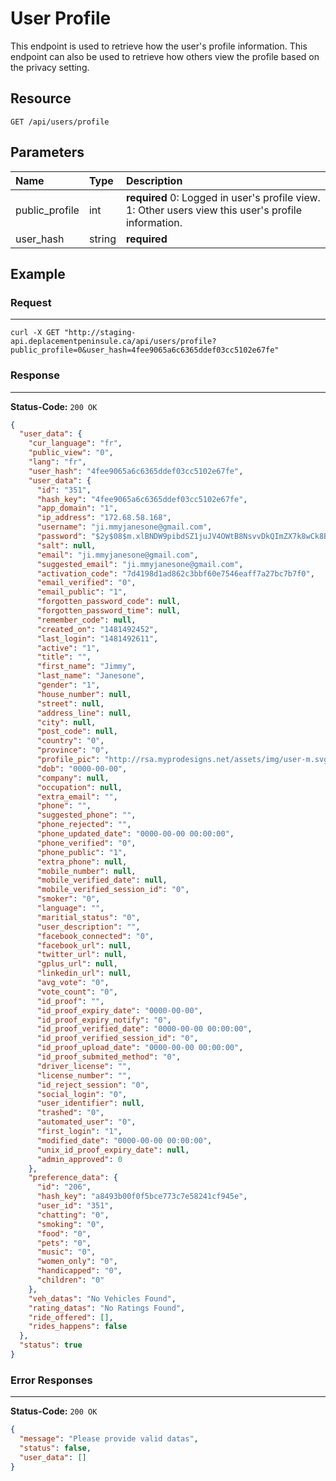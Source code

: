 # User Profile

This endpoint is used to retrieve how the user's profile information. This endpoint can also be used to retrieve how others view the profile based on the privacy setting.

## Resource

```
GET /api/users/profile
```

## Parameters


Name              	| Type   	| Description
:------------------|:----------	|:--------------------
public_profile			|int		|**required** 0: Logged in user's profile view. 1: Other users view this user's profile information.
user_hash				  	|string	 	|**required**



## Example


### Request
***

```curl
curl -X GET "http://staging-api.deplacementpeninsule.ca/api/users/profile?public_profile=0&user_hash=4fee9065a6c6365ddef03cc5102e67fe"
```

### Response
***

**Status-Code:** ```200 OK```

```json
{
  "user_data": {
    "cur_language": "fr",
    "public_view": "0",
    "lang": "fr",
    "user_hash": "4fee9065a6c6365ddef03cc5102e67fe",
    "user_data": {
      "id": "351",
      "hash_key": "4fee9065a6c6365ddef03cc5102e67fe",
      "app_domain": "1",
      "ip_address": "172.68.58.168",
      "username": "ji.mmyjanesone@gmail.com",
      "password": "$2y$08$m.xlBNDW9pibdSZ1juJV4OWtB8NsvvDkQImZX7k8wCk8Bao43cLtK",
      "salt": null,
      "email": "ji.mmyjanesone@gmail.com",
      "suggested_email": "ji.mmyjanesone@gmail.com",
      "activation_code": "7d4198d1ad862c3bbf60e7546eaff7a27bc7b7f0",
      "email_verified": "0",
      "email_public": "1",
      "forgotten_password_code": null,
      "forgotten_password_time": null,
      "remember_code": null,
      "created_on": "1481492452",
      "last_login": "1481492611",
      "active": "1",
      "title": "",
      "first_name": "Jimmy",
      "last_name": "Janesone",
      "gender": "1",
      "house_number": null,
      "street": null,
      "address_line": null,
      "city": null,
      "post_code": null,
      "country": "0",
      "province": "0",
      "profile_pic": "http://rsa.myprodesigns.net/assets/img/user-m.svg",
      "dob": "0000-00-00",
      "company": null,
      "occupation": null,
      "extra_email": "",
      "phone": "",
      "suggested_phone": "",
      "phone_rejected": "",
      "phone_updated_date": "0000-00-00 00:00:00",
      "phone_verified": "0",
      "phone_public": "1",
      "extra_phone": null,
      "mobile_number": null,
      "mobile_verified_date": null,
      "mobile_verified_session_id": "0",
      "smoker": "0",
      "language": "",
      "maritial_status": "0",
      "user_description": "",
      "facebook_connected": "0",
      "facebook_url": null,
      "twitter_url": null,
      "gplus_url": null,
      "linkedin_url": null,
      "avg_vote": "0",
      "vote_count": "0",
      "id_proof": "",
      "id_proof_expiry_date": "0000-00-00",
      "id_proof_expiry_notify": "0",
      "id_proof_verified_date": "0000-00-00 00:00:00",
      "id_proof_verified_session_id": "0",
      "id_proof_upload_date": "0000-00-00 00:00:00",
      "id_proof_submited_method": "0",
      "driver_license": "",
      "license_number": "",
      "id_reject_session": "0",
      "social_login": "0",
      "user_identifier": null,
      "trashed": "0",
      "automated_user": "0",
      "first_login": "1",
      "modified_date": "0000-00-00 00:00:00",
      "unix_id_proof_expiry_date": null,
      "admin_approved": 0
    },
    "preference_data": {
      "id": "206",
      "hash_key": "a8493b00f0f5bce773c7e58241cf945e",
      "user_id": "351",
      "chatting": "0",
      "smoking": "0",
      "food": "0",
      "pets": "0",
      "music": "0",
      "women_only": "0",
      "handicapped": "0",
      "children": "0"
    },
    "veh_datas": "No Vehicles Found",
    "rating_datas": "No Ratings Found",
    "ride_offered": [],
    "rides_happens": false
  },
  "status": true
}
```


### Error Responses
***

**Status-Code:** ```200 OK```


```json
{
  "message": "Please provide valid datas",
  "status": false,
  "user_data": []
}
```

